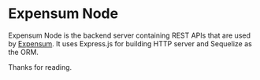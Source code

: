 # Expensum Node
Expensum Node is the backend server containing REST APIs that are used by [Expensum](https://github.com/chrisjalf/expensum).
It uses Express.js for building HTTP server and Sequelize as the ORM.

Thanks for reading.
